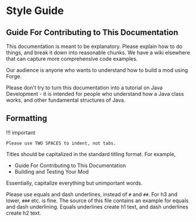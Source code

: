 Style Guide
===========

Guide For Contributing to This Documentation
--------------------------------------------

This documentation is meant to be explanatory. Please explain how to do things, and break it down into reasonable chunks.
We have a wiki elsewhere that can capture more comprehensive code examples.

Our audience is anyone who wants to understand how to build a mod using Forge.

Please don't try to turn this documentation into a tutorial on Java Development - it is intended for people who understand how a Java class works, and other fundamental structures of Java.

Formatting
----------

!!! important

    Please use TWO SPACES to indent, not tabs.

Titles should be capitalized in the standard titling format. For example,

  * Guide For Contributing to This Documentation
  * Building and Testing Your Mod

Essentially, capitalize everything but unimportant words.

Please use equals and dash underlines, instead of `#` and `##`. For h3 and lower, `###` etc. is fine. The source of this file contains an example for equals and dash underlining. Equals underlines create h1 text, and dash underlines create h2 text.
